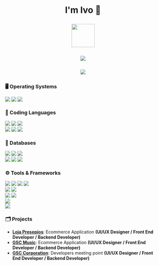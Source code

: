  # <div align="center"> <p>I'm Ivo 🤙 </p> <p> <a href="https://www.credly.com/badges/b9115c8d-2733-4c09-baaf-fbacb7c68d24?source=linked_in_profile"> <img style="height:75px;" src="https://i.ibb.co/L9M0GjG/ms-af.png"></img> </a> </p> <p> <a href="https://www.linkedin.com/in/ivo-nunes-30ab1213a/"> <img src="https://img.shields.io/badge/LinkedIn-0077B5?style=for-the-badge&logo=linkedin&logoColor=white"></img> </a> </p> <p> <a href="https://www.codewars.com/users/inunes1904"> <img src="https://www.codewars.com/users/inunes1904/badges/small"> </img>  </a> </p></div> 

### 🖥️ Operating Systems

![](https://img.shields.io/badge/OS-Windows-informational?style=flat&logo=Windows&logoColor=white&color=0078D6) 
![](https://img.shields.io/badge/OS-MacOS-informational?style=flat&logo=APPLE&logoColor=white&color=ff6600) 
![](https://img.shields.io/badge/OS-Linux-informational?style=flat&logo=Linux&logoColor=white&color=darkred)  

### 🔩 Coding Languages
![](https://img.shields.io/badge/Code-Python-informational?style=flat&logo=python&logoColor=white&color=3776AB) 
![](https://img.shields.io/badge/Code-JavaScript-informational?style=flat&logo=javascript&logoColor=white&color=F7DF1E)
![](https://img.shields.io/badge/Code-Java-informational?style=flat&logo=java&logoColor=white&color=darkred)
</br>
![](https://img.shields.io/badge/Code-CSharp-informational?style=flat&logo=Csharp&logoColor=white&color=purple)
![](https://img.shields.io/badge/Code-C-informational?style=flat&logo=C&logoColor=white&color=blue)
![](https://img.shields.io/badge/Code-Apex-informational?style=flat&logo=salesforce&logoColor=white&color=00a1e0)

### 📑 Databases
![](https://img.shields.io/badge/Database-MySQL-informational?style=flat&logo=mysql&logoColor=white&color=4479A1) 
![](https://img.shields.io/badge/Database-PostgreSQL-informational?style=flat&logo=PostgreSQL&logoColor=white&color=4479A1)
![](https://img.shields.io/badge/Database-MicrosoftSqlServer-informational?style=flat&logo=MicrosoftSQLserver&logoColor=white&color=darkred)
</br>
![](https://img.shields.io/badge/Database-SQLite-informational?style=flat&logo=SQLITE&logoColor=white&color=blue)
![](https://img.shields.io/badge/Database-Oracle-informational?style=flat&logo=oracle&logoColor=white&color=F80000) 
![](https://img.shields.io/badge/Database-MongoDB-informational?style=flat&logo=mongodb&logoColor=white&color=47A248) 

### :gear: Tools & Frameworks
![](https://img.shields.io/badge/Editor-Visual_Studio-informational?style=flat&logo=visual-studio&logoColor=white&color=purple)
![](https://img.shields.io/badge/Editor-Visual_Studio_Code-informational?style=flat&logo=visual-studio-code&logoColor=white&color=007ACC) 
![](https://img.shields.io/badge/Editor-IntelliJ-informational?style=flat&logo=intellij-idea&logoColor=white&color=217aff)
![](https://img.shields.io/badge/Editor-Eclipse-informational?style=flat&logo=eclipse&logoColor=white&color=purple)
</br>
![](https://img.shields.io/badge/Tool-Django-informational?style=flat&logo=django&logoColor=white&color=0c4b33)
![](https://img.shields.io/badge/Tool-Flask-informational?style=flat&logo=flask&logoColor=white&color=white)
</br>
![](https://img.shields.io/badge/Tool-Bootstrap-informational?style=flat&logo=bootstrap&logoColor=white&color=purple)
![](https://img.shields.io/badge/Tool-Jquery-informational?style=flat&logo=jquery&logoColor=white&color=blue)
</br>
![](https://img.shields.io/badge/Tool-Adobe_Photoshop-informational?style=flat&logo=adobe-photoshop&logoColor=white&color=31A8FF)    
![](https://img.shields.io/badge/Tool-Adobe_Illustrator-informational?style=flat&logo=adobe-illustrator&logoColor=white&color=orange)


### :card_index_dividers: Projects

- **[Loja Presepios](https://github.com/inunes1904/LojaPresepios)**: Ecommerce Application  **(UI/UX Designer / Front End Developer / Backend Developer)**
- **[GSC Music](https://github.com/inunes1904/gscmusic)**: Ecommerce Application **(UI/UX Designer / Front End Developer / Backend Developer)**
- **[GSC Corporation](https://github.com/inunes1904/gscteam)**: Developers meeting point **(UI/UX Designer / Front End Developer / Backend Developer)**
